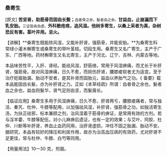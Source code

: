 ### **桑寄生**

[原文] **苦坚肾，助筋骨而固齿长髮；**<small>齿者骨之余，髮者血之余。</small>**甘益血，止崩漏而下乳安胎。**<small>三证皆由血虚。</small>**外科散疮疡，追风湿。他树多寄生，以桑上采者为真，杂树恐反有害。茎叶并用。忌火。**

【讲解】**桑寄生既能除风湿，又能补肝肾，强筋骨，并能安胎。**为桑寄生科常绿小灌木槲寄生或桑寄生的带叶茎枝。切段生用。桑寄生又名广寄生，主产于广东、广西等地。药材槲寄生又名北寄生，主产于河北、辽宁、吉林、内蒙古等地。

本品味苦性平，入肝、肾经。能祛风湿，舒筋络，常用于风湿痹痛，而尤长于补肝肾，强筋骨。故对风湿痹痛，日久不愈，而损伤肝肾，腰膝痠软者尤为适宜。至于治疗妊娠胎漏、胎动不安者，是其补肾而固胎元，益血以养胎气之功。《 备要》载本品能固齿长髮，亦为补肝肾之力。正如《本草经疏》所谓：齿者骨之余也，髮者血之余也，益血则髮华，肾气足则齿坚，而髮眉长。

【临证应用】桑寄生多用于风湿痹痛，日久不愈，肝肾两亏，腰膝痠痛者，常与独活、秦艽、杜仲、牛膝等配用，以加强祛风湿，补肝肾，强筋骨之功，如独活寄生汤，为扶正祛邪，标本兼顾之剂，治风湿着于筋骨的痹证，是常用有效的方剂。若与淫羊藿、牛膝等配伍，对小儿麻痹后遗证，也有一定的效果；与艾叶、阿胶、杜仲、川断等补肝肾，养血止血药同用，治肝肾虚损，冲任不固之胎漏、胎动不安。据研究，本品有较好的降压和利尿作用，故亦为治高血压病的有效药，尤对肝肾不足更佳，常与杜仲、牛膝、白芍等同用。

【用量用法】10一30 克，煎服。